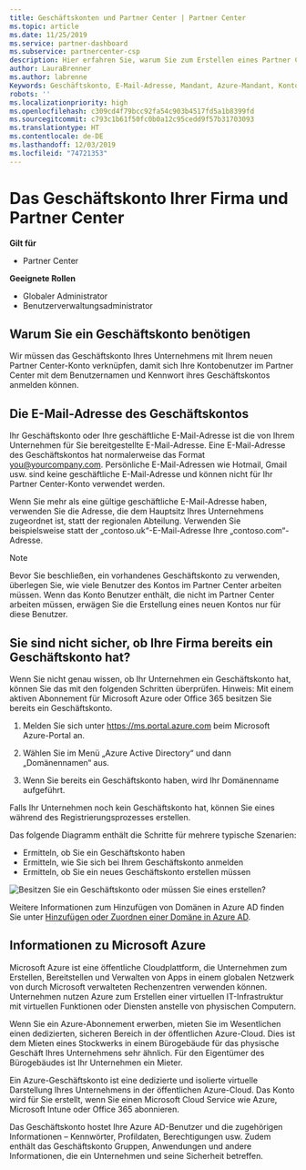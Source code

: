 ```yaml
---
title: Geschäftskonten und Partner Center | Partner Center
ms.topic: article
ms.date: 11/25/2019
ms.service: partner-dashboard
ms.subservice: partnercenter-csp
description: Hier erfahren Sie, warum Sie zum Erstellen eines Partner Center-Kontos ein Geschäftskonto benötigen und ob Sie bereits ein Geschäftskonto haben.
author: LauraBrenner
ms.author: labrenne
Keywords: Geschäftskonto, E-Mail-Adresse, Mandant, Azure-Mandant, Konto erstellen, Domänenname
robots: ''
ms.localizationpriority: high
ms.openlocfilehash: c309cd4f79bcc92fa54c903b4517fd5a1b8399fd
ms.sourcegitcommit: c793c1b61f50fc0b0a12c95cedd9f57b31703093
ms.translationtype: HT
ms.contentlocale: de-DE
ms.lasthandoff: 12/03/2019
ms.locfileid: "74721353"
---
```

# <a name="your-company-work-account-and-partner-center"></a>Das Geschäftskonto Ihrer Firma und Partner Center  

**Gilt für**

-  Partner Center

**Geeignete Rollen**

- Globaler Administrator
- Benutzerverwaltungsadministrator

## <a name="why-you-need-a-work-account"></a>Warum Sie ein Geschäftskonto benötigen

Wir müssen das Geschäftskonto Ihres Unternehmens mit Ihrem neuen Partner Center-Konto verknüpfen, damit sich Ihre Kontobenutzer im Partner Center mit dem Benutzernamen und Kennwort ihres Geschäftskontos anmelden können.

## <a name="the-work-account-email-address"></a>Die E-Mail-Adresse des Geschäftskontos

Ihr Geschäftskonto oder Ihre geschäftliche E-Mail-Adresse ist die von Ihrem Unternehmen für Sie bereitgestellte E-Mail-Adresse. Eine E-Mail-Adresse des Geschäftskontos hat normalerweise das Format you@yourcompany.com. Persönliche E-Mail-Adressen wie Hotmail, Gmail usw. sind keine geschäftliche E-Mail-Adresse und können nicht für Ihr Partner Center-Konto verwendet werden. 

Wenn Sie mehr als eine gültige geschäftliche E-Mail-Adresse haben, verwenden Sie die Adresse, die dem Hauptsitz Ihres Unternehmens zugeordnet ist, statt der regionalen Abteilung. Verwenden Sie beispielsweise statt der „contoso.uk“-E-Mail-Adresse Ihre „contoso.com“-Adresse.

> [!NOTE]  
> Bevor Sie beschließen, ein vorhandenes Geschäftskonto zu verwenden, überlegen Sie, wie viele Benutzer des Kontos im Partner Center arbeiten müssen. Wenn das Konto Benutzer enthält, die nicht im Partner Center arbeiten müssen, erwägen Sie die Erstellung eines neuen Kontos nur für diese Benutzer.


## <a name="not-sure-if-your-company-already-has-a-work-account"></a>Sie sind nicht sicher, ob Ihre Firma bereits ein Geschäftskonto hat?

Wenn Sie nicht genau wissen, ob Ihr Unternehmen ein Geschäftskonto hat, können Sie das mit den folgenden Schritten überprüfen. Hinweis: Mit einem aktiven Abonnement für Microsoft Azure oder Office 365 besitzen Sie bereits ein Geschäftskonto.

1. Melden Sie sich unter https://ms.portal.azure.com beim Microsoft Azure-Portal an.

2. Wählen Sie im Menü „Azure Active Directory“ und dann „Domänennamen“ aus.

3. Wenn Sie bereits ein Geschäftskonto haben, wird Ihr Domänenname aufgeführt.

Falls Ihr Unternehmen noch kein Geschäftskonto hat, können Sie eines während des Registrierungsprozesses erstellen.

Das folgende Diagramm enthält die Schritte für mehrere typische Szenarien:

- Ermitteln, ob Sie ein Geschäftskonto haben 
- Ermitteln, wie Sie sich bei Ihrem Geschäftskonto anmelden 
- Ermitteln, ob Sie ein neues Geschäftskonto erstellen müssen


![Besitzen Sie ein Geschäftskonto oder müssen Sie eines erstellen?](images/onboardingAADFlow.png)

Weitere Informationen zum Hinzufügen von Domänen in Azure AD finden Sie unter [Hinzufügen oder Zuordnen einer Domäne in Azure AD](https://docs.microsoft.com/azure/active-directory/active-directory-add-domain).

## <a name="about-microsoft-azure"></a>Informationen zu Microsoft Azure

Microsoft Azure ist eine öffentliche Cloudplattform, die Unternehmen zum Erstellen, Bereitstellen und Verwalten von Apps in einem globalen Netzwerk von durch Microsoft verwalteten Rechenzentren verwenden können. Unternehmen nutzen Azure zum Erstellen einer virtuellen IT-Infrastruktur mit virtuellen Funktionen oder Diensten anstelle von physischen Computern. 

Wenn Sie ein Azure-Abonnement erwerben, mieten Sie im Wesentlichen einen dedizierten, sicheren Bereich in der öffentlichen Azure-Cloud. Dies ist dem Mieten eines Stockwerks in einem Bürogebäude für das physische Geschäft Ihres Unternehmens sehr ähnlich. Für den Eigentümer des Bürogebäudes ist Ihr Unternehmen ein Mieter. 

Ein Azure-Geschäftskonto ist eine dedizierte und isolierte virtuelle Darstellung Ihres Unternehmens in der öffentlichen Azure-Cloud. Das Konto wird für Sie erstellt, wenn Sie einen Microsoft Cloud Service wie Azure, Microsoft Intune oder Office 365 abonnieren. 

Das Geschäftskonto hostet Ihre Azure AD-Benutzer und die zugehörigen Informationen – Kennwörter, Profildaten, Berechtigungen usw. Zudem enthält das Geschäftskonto Gruppen, Anwendungen und andere Informationen, die ein Unternehmen und seine Sicherheit betreffen. 
